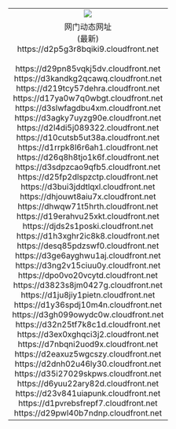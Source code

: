 ﻿<table>
  <tr></tr>
  <tr><td colspan=2 align=center><img src="https://d2p5g3r8bqiki9.cloudfront.net/Up/oGate.jpg" /></td></tr>
  <tr><td colspan=2 align=center>网门动态网址<br/>(最新)
<br>https://d2p5g3r8bqiki9.cloudfront.net
<br/>
<br>https://d29pn85vqkj5dv.cloudfront.net
<br>https://d3kandkg2qcawq.cloudfront.net
<br>https://d219tcy57dehra.cloudfront.net
<br>https://d17ya0w7q0wbgt.cloudfront.net
<br>https://d3slwfagdbu4xm.cloudfront.net
<br>https://d3agky7uyzg90e.cloudfront.net
<br>https://d2l4di5j089322.cloudfront.net
<br>https://d10cutsb5ut38a.cloudfront.net
<br>https://d1rrpk8l6r6ah1.cloudfront.net
<br>https://d26q8h8tjo1k6f.cloudfront.net
<br>https://d3sdpzcao9qfb5.cloudfront.net
<br>https://d25fp2dlspzctp.cloudfront.net
<br>https://d3bui3jddtlqxl.cloudfront.net
<br>https://dhjouwt8aiu7x.cloudfront.net
<br>https://dhwqw71t5hrth.cloudfront.net
<br>https://d19erahvu25xkt.cloudfront.net
<br>https://djds2s1poski.cloudfront.net
<br>https://d1h3xghr2ic8k8.cloudfront.net
<br>https://desq85pdzswf0.cloudfront.net
<br>https://d3ge6ayghwu1aj.cloudfront.net
<br>https://d3ng2v15ciuu0y.cloudfront.net
<br>https://dpo0vo20vcytd.cloudfront.net
<br>https://d3823s8jm0427g.cloudfront.net
<br>https://d1ju8jiy1pietn.cloudfront.net
<br>https://d1y36spdj10m4n.cloudfront.net
<br>https://d3gh099owydc0w.cloudfront.net
<br>https://d32n25tf7k8c1d.cloudfront.net
<br>https://d3ex0xghqci3j2.cloudfront.net
<br>https://d7nbqni2uod9x.cloudfront.net
<br>https://d2eaxuz5wgcszy.cloudfront.net
<br>https://d2dnh02u46ly30.cloudfront.net
<br>https://d35i27029skpws.cloudfront.net
<br>https://d6yuu22ary82d.cloudfront.net
<br>https://d23v841uiapunk.cloudfront.net
<br>https://d1pvrebsfrepf7.cloudfront.net
<br>https://d29pwl40b7ndnp.cloudfront.net
    </td>
  </tr>
</table>
